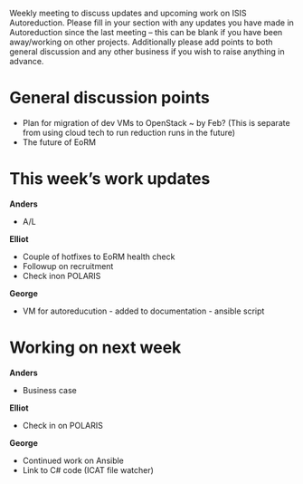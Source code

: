Weekly meeting to discuss updates and upcoming work on ISIS Autoreduction.
Please fill in your section with any updates you have made in Autoreduction since the last meeting – this can be blank if you have been away/working on other projects. Additionally please add points to both general discussion and any other business if you wish to raise anything in advance. 

General discussion points
=========================
* Plan for migration of dev VMs to OpenStack ~ by Feb? (This is separate from using cloud tech to run reduction runs in the future)
* The future of EoRM
 
This week’s work updates
========================

**Anders**
* A/L

**Elliot**
* Couple of hotfixes to EoRM health check
* Followup on recruitment
* Check inon POLARIS

**George**
* VM for autoreducution - added to documentation - ansible script

Working on next week
====================

**Anders**
* Business case 

**Elliot**
* Check in on POLARIS

**George**
* Continued work on Ansible
* Link to C# code (ICAT file watcher)
